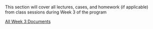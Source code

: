 This section will cover all lectures, cases, and homework (if applicable) from class sessions during Week 3 of the program

[All Week 3 Documents](https://elite-height-60d.notion.site/Week-3-150738528d8a80b99f43feea97e0ae77?pvs=4)
